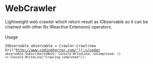 WebCrawler
=====================

Lightweight web crawler which return result as IObservable<Uri> so it can be chained with other Rx (Reactive Extension) operators.
<br /> 
<br /> 
Usage
<br /> 

<code>IObservable<Uri> observable = Crawler.Crawl(new Uri("http://www.codinghorror.com/"));</code>
<code>observable.Subscribe(onNext: Console.WriteLine, onCompleted: () => Console.WriteLine("Crawling completed"));
</code>
